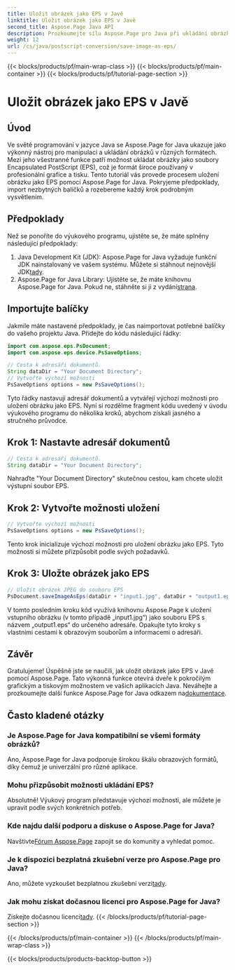 ```yaml
---
title: Uložit obrázek jako EPS v Javě
linktitle: Uložit obrázek jako EPS v Javě
second_title: Aspose.Page Java API
description: Prozkoumejte sílu Aspose.Page pro Java při ukládání obrázků jako EPS bez námahy. Vylepšete své grafické a tiskové schopnosti s touto všestrannou knihovnou Java.
weight: 12
url: /cs/java/postscript-conversion/save-image-as-eps/
---
```


{{< blocks/products/pf/main-wrap-class >}}
{{< blocks/products/pf/main-container >}}
{{< blocks/products/pf/tutorial-page-section >}}

# Uložit obrázek jako EPS v Javě

## Úvod
Ve světě programování v jazyce Java se Aspose.Page for Java ukazuje jako výkonný nástroj pro manipulaci a ukládání obrázků v různých formátech. Mezi jeho všestranné funkce patří možnost ukládat obrázky jako soubory Encapsulated PostScript (EPS), což je formát široce používaný v profesionální grafice a tisku.
Tento tutoriál vás provede procesem uložení obrázku jako EPS pomocí Aspose.Page for Java. Pokryjeme předpoklady, import nezbytných balíčků a rozebereme každý krok podrobným vysvětlením.
## Předpoklady
Než se ponoříte do výukového programu, ujistěte se, že máte splněny následující předpoklady:
1.  Java Development Kit (JDK): Aspose.Page for Java vyžaduje funkční JDK nainstalovaný ve vašem systému. Můžete si stáhnout nejnovější JDK[tady](https://www.oracle.com/java/technologies/javase-downloads.html).
2.  Aspose.Page for Java Library: Ujistěte se, že máte knihovnu Aspose.Page for Java. Pokud ne, stáhněte si ji z vydání[strana](https://releases.aspose.com/page/java/).
## Importujte balíčky
Jakmile máte nastavené předpoklady, je čas naimportovat potřebné balíčky do vašeho projektu Java. Přidejte do kódu následující řádky:
```java
import com.aspose.eps.PsDocument;
import com.aspose.eps.device.PsSaveOptions;

// Cesta k adresáři dokumentů.
String dataDir = "Your Document Directory";
// Vytvořte výchozí možnosti
PsSaveOptions options = new PsSaveOptions();
```
Tyto řádky nastavují adresář dokumentů a vytvářejí výchozí možnosti pro uložení obrázku jako EPS.
Nyní si rozdělme fragment kódu uvedený v úvodu výukového programu do několika kroků, abychom získali jasného a stručného průvodce.
## Krok 1: Nastavte adresář dokumentů
```java
// Cesta k adresáři dokumentů.
String dataDir = "Your Document Directory";
```
Nahraďte "Your Document Directory" skutečnou cestou, kam chcete uložit výstupní soubor EPS.
## Krok 2: Vytvořte možnosti uložení
```java
// Vytvořte výchozí možnosti
PsSaveOptions options = new PsSaveOptions();
```
Tento krok inicializuje výchozí možnosti pro uložení obrázku jako EPS. Tyto možnosti si můžete přizpůsobit podle svých požadavků.
## Krok 3: Uložte obrázek jako EPS
```java
// Uložit obrázek JPEG do souboru EPS
PsDocument.saveImageAsEps(dataDir + "input1.jpg", dataDir + "output1.eps", options);
```
V tomto posledním kroku kód využívá knihovnu Aspose.Page k uložení vstupního obrázku (v tomto případě „input1.jpg“) jako souboru EPS s názvem „output1.eps“ do určeného adresáře.
Opakujte tyto kroky s vlastními cestami k obrazovým souborům a informacemi o adresáři.
## Závěr
Gratulujeme! Úspěšně jste se naučili, jak uložit obrázek jako EPS v Javě pomocí Aspose.Page. Tato výkonná funkce otevírá dveře k pokročilým grafickým a tiskovým možnostem ve vašich aplikacích Java.
 Neváhejte a prozkoumejte další funkce Aspose.Page for Java odkazem na[dokumentace](https://reference.aspose.com/page/java/).
## Často kladené otázky
### Je Aspose.Page for Java kompatibilní se všemi formáty obrázků?
Ano, Aspose.Page for Java podporuje širokou škálu obrazových formátů, díky čemuž je univerzální pro různé aplikace.
### Mohu přizpůsobit možnosti ukládání EPS?
Absolutně! Výukový program představuje výchozí možnosti, ale můžete je upravit podle svých konkrétních potřeb.
### Kde najdu další podporu a diskuse o Aspose.Page for Java?
 Navštivte[Fórum Aspose.Page](https://forum.aspose.com/c/page/39) zapojit se do komunity a vyhledat pomoc.
### Je k dispozici bezplatná zkušební verze pro Aspose.Page pro Java?
 Ano, můžete vyzkoušet bezplatnou zkušební verzi[tady](https://releases.aspose.com/).
### Jak mohu získat dočasnou licenci pro Aspose.Page for Java?
 Získejte dočasnou licenci[tady](https://purchase.aspose.com/temporary-license/).
{{< /blocks/products/pf/tutorial-page-section >}}

{{< /blocks/products/pf/main-container >}}
{{< /blocks/products/pf/main-wrap-class >}}

{{< blocks/products/products-backtop-button >}}
